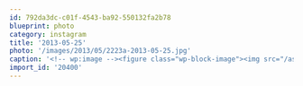 ```yaml
---
id: 792da3dc-c01f-4543-ba92-550132fa2b78
blueprint: photo
category: instagram
title: '2013-05-25'
photo: '/images/2013/05/2223a-2013-05-25.jpg'
caption: '<!-- wp:image --><figure class="wp-block-image"><img src="/assets/images/2013/05/2223a-2013-05-25.jpg" /></figure><!-- /wp:image --><!-- wp:paragraph --><p>Stormy</p><!-- /wp:paragraph -->'
import_id: '20400'
---
```

